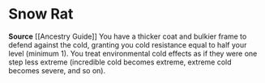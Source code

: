 ﻿---
id: '109'
name: Snow Rat
rarity: Common
source: '[[DATABASE/source/Ancestry Guide|Ancestry Guide]]'
trait: null
type: Heritage

---
# Snow Rat

**Source** [[Ancestry Guide]] 
You have a thicker coat and bulkier frame to defend against the cold, granting you cold resistance equal to half your level (minimum 1). You treat environmental cold effects as if they were one step less extreme (incredible cold becomes extreme, extreme cold becomes severe, and so on).